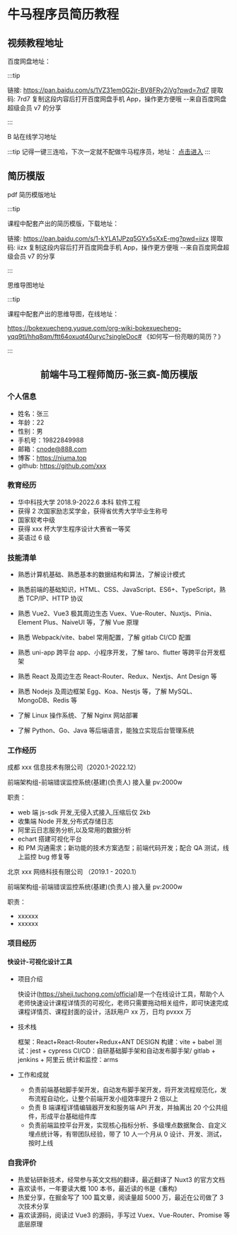 # 牛马程序员简历教程

## 视频教程地址

百度网盘地址：

:::tip

链接: https://pan.baidu.com/s/1VZ31em0G2jr-BV8FRy2jVg?pwd=7rd7 提取码: 7rd7 复制这段内容后打开百度网盘手机 App，操作更方便哦
--来自百度网盘超级会员 v7 的分享

:::

B 站在线学习地址

:::tip
记得一键三连哈，下次一定就不配做牛马程序员，地址： [点击进入](https://www.bilibili.com/video/BV19G4y1m7iH/?spm_id_from=333.999.0.0&vd_source=2c3a67cfc8e92f415cf44e285a10c5d4)
:::

## 简历模版

pdf 简历模版地址

:::tip

课程中配套产出的简历模版，下载地址：

链接: https://pan.baidu.com/s/1-kYLA1JPzq5GYx5sXxE-mg?pwd=iizx 提取码: iizx 复制这段内容后打开百度网盘手机 App，操作更方便哦
--来自百度网盘超级会员 v7 的分享

:::

思维导图地址

:::tip

课程中配套产出的思维导图，在线地址：

https://bokexuecheng.yuque.com/org-wiki-bokexuecheng-yqq9tl/hhq8qm/ftt64oxuqt40uryc?singleDoc# 《如何写一份亮眼的简历？​》

:::

## <p style="text-align:center">前端牛马工程师简历-张三疯-简历模版</p>

### 个人信息

- 姓名：张三
- 年龄：22
- 性别：男
- 手机号：19822849988
- 邮箱：cnode@888.com
- 博客：https://niuma.top
- github: https://github.com/xxx

### 教育经历

- 华中科技大学 2018.9-2022.6 本科 软件工程
- 获得 2 次国家励志奖学金，获得省优秀大学毕业生称号
- 国家软考中级
- 获得 xxx 杯大学生程序设计大赛省一等奖
- 英语过 6 级

### 技能清单

- 熟悉计算机基础、熟悉基本的数据结构和算法，了解设计模式

- 熟悉前端的基础知识，HTML、CSS、JavaScript、ES6+、TypeScript，熟悉 TCP/IP、HTTP 协议

- 熟悉 Vue2、Vue3 极其周边生态 Vuex、Vue-Router、Nuxtjs、Pinia、Element Plus、NaiveUI 等，了解 Vue 原理

- 熟悉 Webpack/vite、babel 常用配置，了解 gitlab CI/CD 配置

- 熟悉 uni-app 跨平台 app、小程序开发，了解 taro、flutter 等跨平台开发框架

- 熟悉 React 及周边生态 React-Router、Redux、Nextjs、Ant Design 等

- 熟悉 Nodejs 及周边框架 Egg、Koa、Nestjs 等，了解 MySQL、MongoDB、Redis 等

- 了解 Linux 操作系统、了解 Nginx 网站部署

- 了解 Python、Go、Java 等后端语言，能独立实现后台管理系统

### 工作经历

成都 xxx 信息技术有限公司（2020.1-2022.12）

前端架构组-前端错误监控系统(基建)(负责人) 接入量 pv:2000w

职责：

- web 端 js-sdk 开发,无侵入式接入,压缩后仅 2kb
- 收集端 Node 开发,分布式存储日志
- 阿里云日志服务分析,以及常用的数据分析
- echart 搭建可视化平台
- 和 PM 沟通需求；新功能的技术方案选型；前端代码开发；配合 QA 测试，线上监控 bug 修复等

北京 xxx 网络科技有限公司 （2019.1 - 2020.1）

前端架构组-前端错误监控系统(基建)(负责人) 接入量 pv:2000w

职责：

- xxxxxx
- xxxxxx

### 项目经历

#### 快设计-可视化设计工具

- 项目介绍

  快设计(https://sheji.tuchong.com/official)是一个在线设计工具，帮助个人老师快速设计课程详情页的可视化，老师只需要拖动相关组件，即可快速完成课程详情页、课程封面的设计，活跃用户 xx 万，日均 pvxxx 万

- 技术栈

  框架：React+React-Router+Redux+ANT DESIGN
  构建：vite + babel
  测试：jest + cypress
  CI/CD：自研基础脚手架和自动发布脚手架/ gitlab + jenkins + 阿里云
  统计和监控：arms

- 工作和成就

  - 负责前端基础脚手架开发，自动发布脚手架开发，将开发流程规范化，发布流程自动化，让整个前端开发小组效率提升 2 倍以上
  - 负责 B 端课程详情编辑器开发和服务端 API 开发，并抽离出 20 个公共组件，形成平台基础组件库
  - 负责前端监控平台开发，实现核心指标分析、多级埋点数据聚合、自定义埋点统计等，有带团队经验，带了 10 人一个月从 0 设计、开发、测试，按时上线

### 自我评价

- 热爱钻研新技术，经常参与英文文档的翻译，最近翻译了 Nuxt3 的官方文档
- 喜欢读书，一年要读大概 100 本书，最近读的书是《重构》
- 热爱分享，在掘金写了 100 篇文章，阅读量超 5000 万，最近在公司做了 3 次技术分享
- 喜欢读源码，阅读过 Vue3 的源码，手写过 Vuex、Vue-Router、Promise 等底层原理
